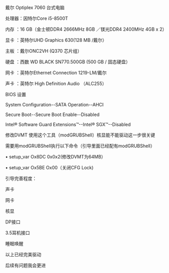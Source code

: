 戴尔 Optiplex 7060 台式电脑

处理器：因特尔Core i5-8500T

内存  ：16 GB（金士顿DDR4 2666MHz 8GB ／镁光DDR4 2400MHz 4GB x 2）

显卡  ：英特尔UHD Graphics 630(128 MB /戴尔）

主板  ：戴尔ONC2VH (Q370 芯片组）

硬盘  ：西数 WD BLACK SN770.500GB (500 GB / 固态硬盘）

网卡  ：英特尔Ethernet Connection 1219-LM/戴尔

声卡  ：英特尔 High Definition Audio （ALC255）


BIOS 设置

System Configuration--SATA Operation--AHCI

Secure Boot--Secure Boot Enable--Disabled

Intel® Software Guard Extensions™--Intel® SGX™--Disabled

修改DVMT 使用这个工具（modGRUBShell）核显能不能驱动这一步很关键

需要用modGRUBShell执行以下命令（引导里面已经配有modGRUBShell）

• setup_var Ox8DC 0x0x2(修改DVMT为64MB）

• setup_var Ox5BE Ox00（关闭CFG Lock)


引导完善程度：

声卡

网卡

核显

DP接口

3.5耳机接口

睡眠唤醒

以上已经完美驱动

后续有问题我会更进
